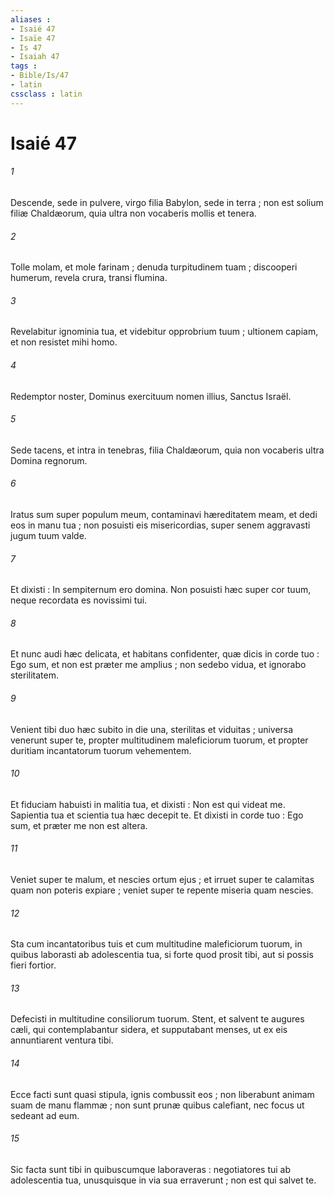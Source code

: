 ```yaml
---
aliases : 
- Isaié 47
- Isaïe 47
- Is 47
- Isaiah 47
tags : 
- Bible/Is/47
- latin
cssclass : latin
---
```


# Isaié 47

###### 1
Descende, sede in pulvere, virgo filia Babylon, sede in terra ; non est solium filiæ Chaldæorum, quia ultra non vocaberis mollis et tenera.
###### 2
Tolle molam, et mole farinam ; denuda turpitudinem tuam ; discooperi humerum, revela crura, transi flumina.
###### 3
Revelabitur ignominia tua, et videbitur opprobrium tuum ; ultionem capiam, et non resistet mihi homo.
###### 4
Redemptor noster, Dominus exercituum nomen illius, Sanctus Israël.
###### 5
Sede tacens, et intra in tenebras, filia Chaldæorum, quia non vocaberis ultra Domina regnorum.
###### 6
Iratus sum super populum meum, contaminavi hæreditatem meam, et dedi eos in manu tua ; non posuisti eis misericordias, super senem aggravasti jugum tuum valde.
###### 7
Et dixisti : In sempiternum ero domina. Non posuisti hæc super cor tuum, neque recordata es novissimi tui.
###### 8
Et nunc audi hæc delicata, et habitans confidenter, quæ dicis in corde tuo : Ego sum, et non est præter me amplius ; non sedebo vidua, et ignorabo sterilitatem.
###### 9
Venient tibi duo hæc subito in die una, sterilitas et viduitas ; universa venerunt super te, propter multitudinem maleficiorum tuorum, et propter duritiam incantatorum tuorum vehementem.
###### 10
Et fiduciam habuisti in malitia tua, et dixisti : Non est qui videat me. Sapientia tua et scientia tua hæc decepit te. Et dixisti in corde tuo : Ego sum, et præter me non est altera.
###### 11
Veniet super te malum, et nescies ortum ejus ; et irruet super te calamitas quam non poteris expiare ; veniet super te repente miseria quam nescies.
###### 12
Sta cum incantatoribus tuis et cum multitudine maleficiorum tuorum, in quibus laborasti ab adolescentia tua, si forte quod prosit tibi, aut si possis fieri fortior.
###### 13
Defecisti in multitudine consiliorum tuorum. Stent, et salvent te augures cæli, qui contemplabantur sidera, et supputabant menses, ut ex eis annuntiarent ventura tibi.
###### 14
Ecce facti sunt quasi stipula, ignis combussit eos ; non liberabunt animam suam de manu flammæ ; non sunt prunæ quibus calefiant, nec focus ut sedeant ad eum.
###### 15
Sic facta sunt tibi in quibuscumque laboraveras : negotiatores tui ab adolescentia tua, unusquisque in via sua erraverunt ; non est qui salvet te.
